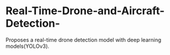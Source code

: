# Real-Time-Drone-and-Aircraft-Detection-
Proposes a real-time drone detection model with deep learning models(YOLOv3). 
